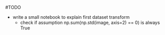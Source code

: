 #TODO
- write a small notebook to explain first dataset transform
    - check if assumption np.sum(np.std(image, axis=2) == 0) is always True

